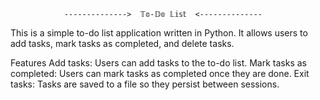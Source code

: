                 -------------->  𝕋𝕠-𝔻𝕠 𝕃𝕚𝕤𝕥  <--------------

This is a simple to-do list application written in Python. It allows users to add tasks, mark tasks as completed, and delete tasks.

Features
Add tasks: Users can add tasks to the to-do list.
Mark tasks as completed: Users can mark tasks as completed once they are done.
Exit tasks: Tasks are saved to a file so they persist between sessions.
